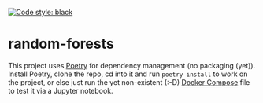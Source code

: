 [![Code style: black](https://img.shields.io/badge/code%20style-black-000000.svg)](https://github.com/psf/black)

# random-forests

This project uses [Poetry](https://python-poetry.org/) for dependency management (no packaging (yet)). Install Poetry,
clone the repo, cd into it and run `poetry install` to work on the project, or else just run the yet non-existent (:-D)
[Docker Compose](https://docs.docker.com/compose/) file to test it via a Jupyter notebook.
